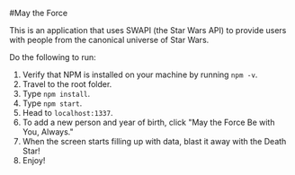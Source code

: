 #May the Force

This is an application that uses SWAPI (the Star Wars API) to provide users with people from the canonical universe of Star Wars. 

Do the following to run:
  1. Verify that NPM is installed on your machine by running `npm -v`.
  2. Travel to the root folder.
  3. Type `npm install`.
  4. Type `npm start`.
  5. Head to `localhost:1337`.
  6. To add a new person and year of birth, click "May the Force Be with You, Always."
  7. When the screen starts filling up with data, blast it away with the Death Star!
  8. Enjoy!
